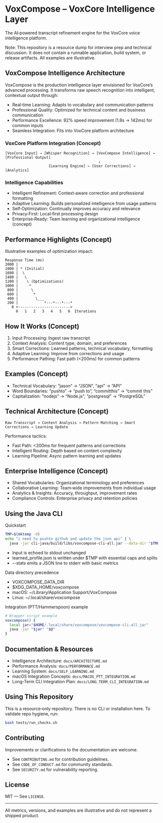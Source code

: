 # VoxCompose – VoxCore Intelligence Layer

The AI‑powered transcript refinement engine for the VoxCore voice intelligence platform.

Note: This repository is a resource dump for interview prep and technical discussion. It does not contain a runnable application, build system, or release artifacts. All examples are illustrative.

## VoxCompose Intelligence Architecture

VoxCompose is the production intelligence layer envisioned for VoxCore’s advanced processing. It transforms raw speech recognition into intelligent, contextual output through:

- Real‑time Learning: Adapts to vocabulary and communication patterns
- Professional Quality: Optimized for technical content and business communication
- Performance Excellence: 92% speed improvement (1.8s → 142ms) for common inputs
- Seamless Integration: Fits into VoxCore platform architecture

### VoxCore Platform Integration (Concept)

```
[VoxCore Input] → [Whisper Recognition] → [VoxCompose Intelligence] → [Professional Output]
                                           ↓
                    [Learning Engine] ← [User Corrections] → [Analytics]
```

### Intelligence Capabilities

- Intelligent Refinement: Context‑aware correction and professional formatting
- Adaptive Learning: Builds personalized intelligence from usage patterns
- Self‑Optimization: Continually improves accuracy and relevance
- Privacy‑First: Local‑first processing design
- Enterprise‑Ready: Team learning and organizational intelligence (concept)

## Performance Highlights (Concept)

Illustrative examples of optimization impact:

```
Response Time (ms)
2000 |
1800 | * (Initial)
1600 |  \
1400 |   \
1200 |    \ (Optimizations)
1000 |     *
 800 |      \
 600 |       *
 400 |        \___
 200 |            *---*---*---*
   0 +------------------------>
     0   1   2   3   4   5   6  Iterations
```

## How It Works (Concept)

1) Input Processing: Ingest raw transcript
2) Context Analysis: Content type, domain, and preferences
3) Smart Corrections: Learned patterns, technical vocabulary, formatting
4) Adaptive Learning: Improve from corrections and usage
5) Performance Pathing: Fast path (<200ms) for common patterns

## Examples (Concept)

- Technical Vocabulary: “jason” → “JSON”, “api” → “API”
- Word Boundaries: “pushto” → “push to”, “committhis” → “commit this”
- Capitalization: “nodejs” → “Node.js”, “postgresql” → “PostgreSQL”

## Technical Architecture (Concept)

```
Raw Transcript → Content Analysis → Pattern Matching → Smart Corrections → Learning Update
```

Performance tactics:
- Fast Path: <200ms for frequent patterns and corrections
- Intelligent Routing: Depth based on content complexity
- Learning Pipeline: Async pattern learning and updates

## Enterprise Intelligence (Concept)

- Shared Vocabularies: Organizational terminology and preferences
- Collaborative Learning: Team‑wide improvements from individual usage
- Analytics & Insights: Accuracy, throughput, improvement rates
- Compliance Controls: Enterprise privacy and retention policies

## Using the Java CLI

Quickstart

```bash
TMP=$(mktemp -d)
echo "i need to pushto github and update the json api" | \
  java -jar cli-java/build/libs/voxcompose-cli-all.jar --data-dir "$TMP" --stats
```

- Input is echoed to stdout unchanged
- learned_profile.json is written under $TMP with essential caps and splits
- --stats emits a JSON line to stderr with basic metrics

Data directory precedence
- VOXCOMPOSE_DATA_DIR
- $XDG_DATA_HOME/voxcompose
- macOS: ~/Library/Application Support/VoxCompose
- Linux: ~/.local/share/voxcompose

Integration (PTT/Hammerspoon) example
```bash
# Wrapper script example
voxcompose() {
  local jar="$HOME/.local/share/voxcompose/voxcompose-cli-all.jar"
  java -jar "$jar" "$@"
}
```

## Documentation & Resources

- Intelligence Architecture: `docs/ARCHITECTURE.md`
- Performance Analysis: `docs/PERFORMANCE.md`
- Learning System: `docs/SELF_LEARNING.md`
- macOS Integration Concepts: `docs/MACOS_PTT_INTEGRATION.md`
- Long-Term CLI Integration Plan: `docs/LONG_TERM_CLI_INTEGRATION.md`

## Using This Repository

This is a resource‑only repository. There is no CLI or installation here. To validate repo hygiene, run:

```bash
bash tests/run_checks.sh
```

## Contributing

Improvements or clarifications to the documentation are welcome.

- See `CONTRIBUTING.md` for contribution guidelines.
- See `CODE_OF_CONDUCT.md` for community standards.
- See `SECURITY.md` for vulnerability reporting.

## License

MIT — See `LICENSE`.

---

All metrics, versions, and examples are illustrative and do not represent a shipped product.
